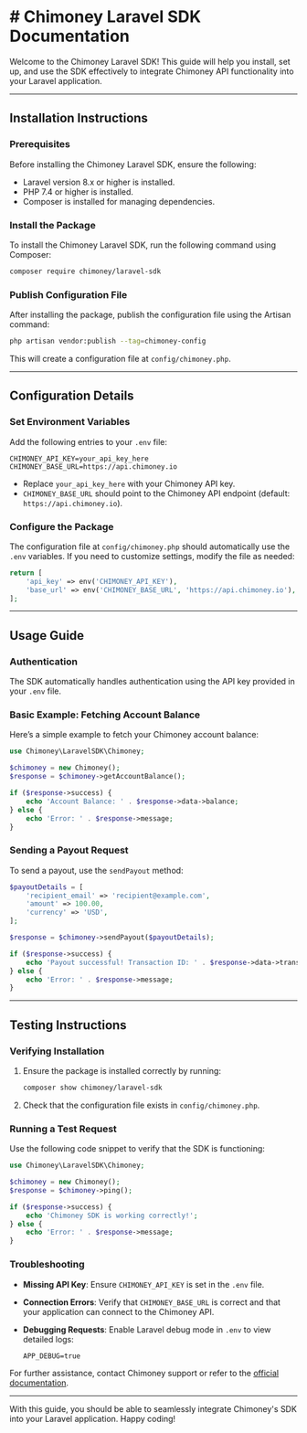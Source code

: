 # # Chimoney Laravel SDK Documentation

Welcome to the Chimoney Laravel SDK! This guide will help you install, set up, and use the SDK effectively to integrate Chimoney API functionality into your Laravel application.

---

## Installation Instructions

### Prerequisites
Before installing the Chimoney Laravel SDK, ensure the following:

- Laravel version 8.x or higher is installed.
- PHP 7.4 or higher is installed.
- Composer is installed for managing dependencies.

### Install the Package

To install the Chimoney Laravel SDK, run the following command using Composer:

```bash
composer require chimoney/laravel-sdk
```

### Publish Configuration File

After installing the package, publish the configuration file using the Artisan command:

```bash
php artisan vendor:publish --tag=chimoney-config
```

This will create a configuration file at `config/chimoney.php`.

---

## Configuration Details

### Set Environment Variables

Add the following entries to your `.env` file:

```env
CHIMONEY_API_KEY=your_api_key_here
CHIMONEY_BASE_URL=https://api.chimoney.io
```

- Replace `your_api_key_here` with your Chimoney API key.
- `CHIMONEY_BASE_URL` should point to the Chimoney API endpoint (default: `https://api.chimoney.io`).

### Configure the Package

The configuration file at `config/chimoney.php` should automatically use the `.env` variables. If you need to customize settings, modify the file as needed:

```php
return [
    'api_key' => env('CHIMONEY_API_KEY'),
    'base_url' => env('CHIMONEY_BASE_URL', 'https://api.chimoney.io'),
];
```

---

## Usage Guide

### Authentication

The SDK automatically handles authentication using the API key provided in your `.env` file.

### Basic Example: Fetching Account Balance

Here’s a simple example to fetch your Chimoney account balance:

```php
use Chimoney\LaravelSDK\Chimoney;

$chimoney = new Chimoney();
$response = $chimoney->getAccountBalance();

if ($response->success) {
    echo 'Account Balance: ' . $response->data->balance;
} else {
    echo 'Error: ' . $response->message;
}
```

### Sending a Payout Request

To send a payout, use the `sendPayout` method:

```php
$payoutDetails = [
    'recipient_email' => 'recipient@example.com',
    'amount' => 100.00,
    'currency' => 'USD',
];

$response = $chimoney->sendPayout($payoutDetails);

if ($response->success) {
    echo 'Payout successful! Transaction ID: ' . $response->data->transaction_id;
} else {
    echo 'Error: ' . $response->message;
}
```

---

## Testing Instructions

### Verifying Installation

1. Ensure the package is installed correctly by running:
   
   ```bash
   composer show chimoney/laravel-sdk
   ```

2. Check that the configuration file exists in `config/chimoney.php`.

### Running a Test Request

Use the following code snippet to verify that the SDK is functioning:

```php
use Chimoney\LaravelSDK\Chimoney;

$chimoney = new Chimoney();
$response = $chimoney->ping();

if ($response->success) {
    echo 'Chimoney SDK is working correctly!';
} else {
    echo 'Error: ' . $response->message;
}
```

### Troubleshooting

- **Missing API Key**: Ensure `CHIMONEY_API_KEY` is set in the `.env` file.
- **Connection Errors**: Verify that `CHIMONEY_BASE_URL` is correct and that your application can connect to the Chimoney API.
- **Debugging Requests**: Enable Laravel debug mode in `.env` to view detailed logs:

  ```env
  APP_DEBUG=true
  ```

For further assistance, contact Chimoney support or refer to the [official documentation](https://chimoney.io/docs).

---

With this guide, you should be able to seamlessly integrate Chimoney's SDK into your Laravel application. Happy coding!
